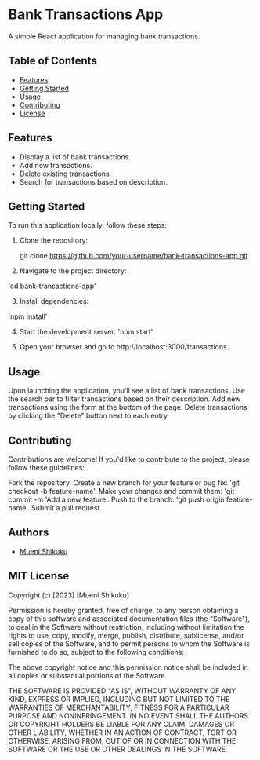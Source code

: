 # Bank Transactions App

A simple React application for managing bank transactions.

## Table of Contents
- [Features](#features)
- [Getting Started](#getting-started)
- [Usage](#usage)
- [Contributing](#contributing)
- [License](#license)

## Features
- Display a list of bank transactions.
- Add new transactions.
- Delete existing transactions.
- Search for transactions based on description.

## Getting Started
To run this application locally, follow these steps:

1. Clone the repository:
   
   git clone https://github.com/your-username/bank-transactions-app.git

2. Navigate to the project directory:

'cd bank-transactions-app'

3. Install dependencies:

'npm install'

4. Start the development server:
'npm start'

5. Open your browser and go to http://localhost:3000/transactions.

## Usage
Upon launching the application, you'll see a list of bank transactions.
Use the search bar to filter transactions based on their description.
Add new transactions using the form at the bottom of the page.
Delete transactions by clicking the "Delete" button next to each entry.

## Contributing
Contributions are welcome! If you'd like to contribute to the project, please follow these guidelines:

Fork the repository.
Create a new branch for your feature or bug fix: 'git checkout -b feature-name'.
Make your changes and commit them: 'git commit -m 'Add a new feature'.
Push to the branch: 'git push origin feature-name'.
Submit a pull request.

## Authors
* [Mueni Shikuku](https://github.com/Muenishikuku)

## MIT License

Copyright (c) [2023] [Mueni Shikuku]

Permission is hereby granted, free of charge, to any person obtaining a copy
of this software and associated documentation files (the "Software"), to deal
in the Software without restriction, including without limitation the rights
to use, copy, modify, merge, publish, distribute, sublicense, and/or sell
copies of the Software, and to permit persons to whom the Software is
furnished to do so, subject to the following conditions:

The above copyright notice and this permission notice shall be included in all
copies or substantial portions of the Software.

THE SOFTWARE IS PROVIDED "AS IS", WITHOUT WARRANTY OF ANY KIND, EXPRESS OR
IMPLIED, INCLUDING BUT NOT LIMITED TO THE WARRANTIES OF MERCHANTABILITY,
FITNESS FOR A PARTICULAR PURPOSE AND NONINFRINGEMENT. IN NO EVENT SHALL THE
AUTHORS OR COPYRIGHT HOLDERS BE LIABLE FOR ANY CLAIM, DAMAGES OR OTHER
LIABILITY, WHETHER IN AN ACTION OF CONTRACT, TORT OR OTHERWISE, ARISING FROM,
OUT OF OR IN CONNECTION WITH THE SOFTWARE OR THE USE OR OTHER DEALINGS IN THE
SOFTWARE.
